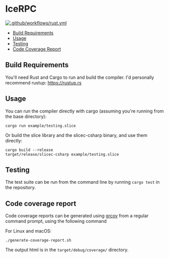 # IceRPC

[![.github/workflows/rust.yml](https://github.com/zeroc-ice/icerpc/actions/workflows/rust.yml/badge.svg?branch=main)](https://github.com/zeroc-ice/icerpc/actions?query=branch:main)

- [Build Requirements](#build-requirements)
- [Usage](#usage)
- [Testing](#testing)
- [Code Coverage Report](#code-coverage-report)

## Build Requirements

You'll need Rust and Cargo to run and build the compiler. I'd personally recommend rustup:
<https://rustup.rs>

## Usage

You can run the compiler directly with cargo (assuming you're running from the base directory):

```shell
cargo run example/testing.slice
```

Or build the slice library and the slicec-csharp binary, and use them directly:

```shell
cargo build --release
target/release/slicec-csharp example/testing.slice
```

## Testing

The test suite can be run from the command line by running `cargo test` in the repository.

## Code coverage report

Code coverage reports can be generated using [grcov](https://docs.rs/crate/grcov) from a regular command prompt, using the following command

For Linux and macOS:

```shell
./generate-coverage-report.sh
```

The output html is in the `target/debug/coverage/` directory.
